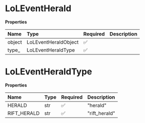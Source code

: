 # LoLEventHerald

**Properties**

| Name   | Type                 | Required | Description |
| :----- | :------------------- | :------- | :---------- |
| object | LoLEventHeraldObject | ✅       |             |
| type\_ | LoLEventHeraldType   | ✅       |             |

# LoLEventHeraldType

**Properties**

| Name        | Type | Required | Description   |
| :---------- | :--- | :------- | :------------ |
| HERALD      | str  | ✅       | "herald"      |
| RIFT_HERALD | str  | ✅       | "rift_herald" |
